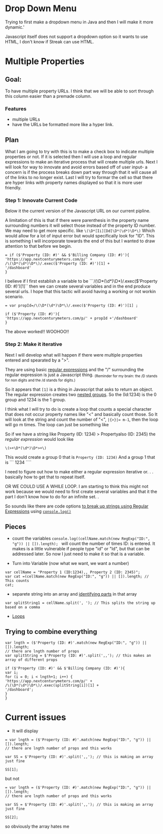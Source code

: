 # Drop Down Menu

Trying to first make a dropdown menu in Java and then I will make it more dynamic.'

Javascript itself does not support a dropdown option so it wants to use HTML, I don't know if Streak can use HTML.


# Multiple Properties
## Goal: 
To have multiple property URLs. I think that we will be able to sort through this column easier than a premade column. 
### Features
- multiple URLs
- have the URLs be formatted more like a hyper link. 
## Plan
What I am going to try with this is to make a check box to indicate multiple properties or not. If it is selected then I will use a loop and regular expressions to make an iterative process that will create multiple urls. Next I will look for way to innovate and avoid errors based off of user input- a concern is if the process breaks down part way through that it will cause all of the links to no longer exist. Last I will try to formar the cell so that there are hyper links with property names displayed so that it is more user friendly.

### Step 1: Innovate Current Code
Below it the current version of the Javascript URL on our current pipline. 

A limitation of this is that if there were parenthesis in the property name surrounding numbers it will select those instead of the property ID number. We may need to get more specific. like ```\(\D*[Ii][Dd]\D*(\d*)\D*\)``` Which would allow for a lot of input error but would specifically look for "ID". This is something I will incorporate towards the end of this but I wanted to draw attention to that before we begin. 

~~~
= if ($'Property (ID: #)' && $'Billing Company (ID: #)'){
'https://app.nextcenturymeters.com/p/' +
/\(\D*(\d*)\D*\)/.exec($'Property (ID: #)')[1] + 
'/dashboard'
}
~~~
I believe if I first establish a variable to be ```/\(\D*(\d*)\D*\)/.exec($'Property (ID: #)')[1]`` then we can create several variables and in the end produce several urls. I hope that this tactic will avoid having a working or not workin scenario. 
~~~
= var propId=/\(\D*(\d*)\D*\)/.exec($'Property (ID: #)')[1] ; 

if ($'Property (ID: #)'){
'https://app.nextcenturymeters.com/p/' + propId +'/dashboard'
}
~~~~
The above worked!! WOOHOO!! 

### Step 2: Make it iterative
Next I will develop what will happen if there were multiple properties entered and spearated by a ">".

They are using basic [regular expressions](https://en.wikipedia.org/wiki/Regular_expression#Basic_concepts) and the "/" surrounding the regular expression is just a Javascript thing. <sub>(Reminder for my brain: the /D stands for non digits and the /d stands for digits.)<sub>

So it appears that ```[1]``` is a thing in Javascript that asks to return an object. The regular expression creates two [nested groups](https://regexone.com/lesson/nested_groups). So the (Id:1234) is the 0 group and 1234 is the 1 group. 

I think what I will try to do is create a loop that counts a special character that does not occur property names like "<" and basically count those. So It will look at the string and count the number of "<", ```|{>}|= m-1```, then the loop will go m times. 
The loop can just be something like 

So if we have a string like Property (ID: 1234) > Propertyalso (ID: 2345) the *regular expression* would look like 
~~~
\(>+\D*(\d*)\D*>+\)
~~~
This would create a group 0 that is ```Property (ID: 1234)```
And a group 1 that is ``` 1234 ````

I need to figure out how to make either a regular expression iterative or. . . basically how to get that to repeat itself. 

OR WE COULD USE A WHILE LOOP. I am starting to think this might not work because we would need to first create several variables and that it the part I don't know how to do for an infinite set. .

So sounds like there are code options [to break up strings using Regular Expressions](https://stackoverflow.com/questions/881085/count-the-number-of-occurrences-of-a-character-in-a-string-in-javascript) using [```console.log()```](https://github.com/brandibushman/NextCentury-again/edit/master/Java%20Basics)

## Pieces
- count the variables  ```console.log((cellName.match(new RegExp("ID:", "g")) || []).length); ``` will count the number of times ID: is entered. It makes is a little vulnerable if people type "id" or "Id", but that can be addressed later. 
So now I just need to make it so that is a variable. 

- Turn into Variable (now what we want, we want a number) 
~~~
var cellName = "Property 1 (ID:1234),, Property 2 (ID: 2345)";
var cat =(cellName.match(new RegExp("ID:", "g")) || []).length; // This counts 
cat;
~~~

- separete string into an array and [identifying parts](https://stackoverflow.com/questions/35094916/javascript-adding-new-label-and-data-to-existing-array) in that array 
```
var splitString1 = cellName.split(', '); // This splits the string up based on a comma 
```
- [Loops](https://www.w3schools.com/js/js_loop_for.asp)

## Trying to combine everything 
~~~
var lngth = ($'Property (ID: #)'.match(new RegExp("ID:", "g")) || []).length; 
// there are lngth number of props
var splitString = $'Property (ID: #)'.split(',,'); // this makes an array of different props

if ($'Property (ID: #)' && $'Billing Company (ID: #)'){ 
var i;
for (i = 0; i < lngth+1; i++) {
'https://app.nextcenturymeters.com/p/' +
/\(\D*(\d*)\D*\)/.exec(splitString[i])[1] + 
'/dashboard';
}
}

~~~

# Current issues 
- It will display 
~~~
= var lngth = ($'Property (ID: #)'.match(new RegExp("ID:", "g")) || []).length;
// there are lngth number of props and this works

var SS = $'Property (ID: #)'.split(',,'); // this is making an array just fine

SS[1];
~~~
but not 
~~~
= var lngth = ($'Property (ID: #)'.match(new RegExp("ID:", "g")) || []).length;
// there are lngth number of props and this works

var SS = $'Property (ID: #)'.split(',,'); // this is making an array just fine

SS[2];
~~~
so obviously the array hates me
